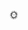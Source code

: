 <!-- ### Hi there 👋-->

🌞

<!--[![yanbubao's github stats](https://github-readme-stats.vercel.app/api?username=yanbubao)](https://github.com/yanbubao)-->

<!--
**yanbubao/yanbubao** is a ✨ _special_ ✨ repository because its `README.md` (this file) appears on your GitHub profile.

Here are some ideas to get you started:

- 🔭 I’m currently working on ...
- 🌱 I’m currently learning ...
- 👯 I’m looking to collaborate on ...
- 🤔 I’m looking for help with ...
- 💬 Ask me about ...
- 📫 How to reach me: ...
- 😄 Pronouns: ...
- ⚡ Fun fact: ...
-->
